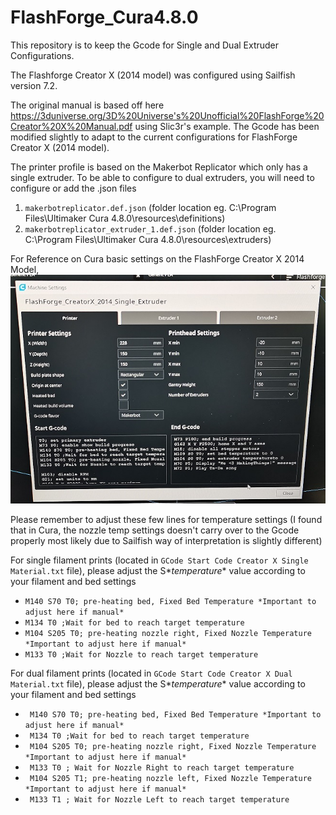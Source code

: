# FlashForge_Cura4.8.0
This repository is to keep the Gcode for Single and Dual Extruder Configurations.

The Flashforge Creator X (2014 model) was configured using Sailfish version 7.2.

The original manual is based off here https://3duniverse.org/3D%20Universe's%20Unofficial%20FlashForge%20Creator%20X%20Manual.pdf using Slic3r's example. The Gcode has been modified slightly to adapt to the current configurations for FlashForge Creator X (2014 model). 

The printer profile is based on the Makerbot Replicator which only has a single extruder. To be able to configure to dual extruders, you will need to configure or add the .json files 
1. ```makerbotreplicator.def.json``` (folder location eg. C:\Program Files\Ultimaker Cura 4.8.0\resources\definitions) 
2. ```makerbotreplicator_extruder_1.def.json``` (folder location eg. C:\Program Files\Ultimaker Cura 4.8.0\resources\extruders)

For Reference on Cura basic settings on the FlashForge Creator X 2014 Model, 
![FlashForge Creator X](FlashForge_CreatorX_Cura.png)

Please remember to adjust these few lines for temperature settings (I found that in Cura, the nozzle temp settings doesn't carry over to the Gcode properly most likely due to Sailfish way of interpretation is slightly different)

For single filament prints (located in ```GCode Start Code Creator X Single Material.txt``` file), please adjust the S*_temperature_* value according to your filament and bed settings
* ```M140 S70 T0; pre-heating bed, Fixed Bed Temperature *Important to adjust here if manual*```
* ```M134 T0 ;Wait for bed to reach target temperature```
* ```M104 S205 T0; pre-heating nozzle right, Fixed Nozzle Temperature *Important to adjust here if manual*```
* ```M133 T0 ;Wait for Nozzle to reach target temperature```

For dual filament prints (located in ```GCode Start Code Creator X Dual Material.txt``` file), please adjust the S*_temperature_* value according to your filament and bed settings
* ``` M140 S70 T0; pre-heating bed, Fixed Bed Temperature *Important to adjust here if manual*``` 
* ``` M134 T0 ;Wait for bed to reach target temperature``` 
* ``` M104 S205 T0; pre-heating nozzle right, Fixed Nozzle Temperature *Important to adjust here if manual*``` 
* ``` M133 T0 ; Wait for Nozzle Right to reach target temperature``` 
* ``` M104 S205 T1; pre-heating nozzle left, Fixed Nozzle Temperature *Important to adjust here if manual*``` 
* ``` M133 T1 ; Wait for Nozzle Left to reach target temperature``` 

